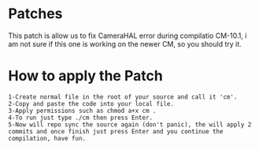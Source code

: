 Patches
=======

This patch is allow us to fix CameraHAL error during compilatio CM-10.1, i am not sure if this one is working on the newer CM, so you should try it.


How to apply the Patch
======================

    1-Create normal file in the root of your source and call it 'cm'.
    2-Copy and paste the code into your local file.
    3-Apply permissions such as chmod a+x cm .
    4-To run just type ./cm then press Enter.
    5-Now will repo sync the source again (don't panic), the will apply 2 commits and once finish just press Enter and you continue the compilation, have fun.

